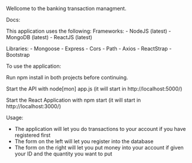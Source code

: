 Wellcome to the banking transaction managment.

Docs:

This application uses the following:
 Frameworks:
    - NodeJS (latest)
    - MongoDB (latest)
    - ReactJS (latest)

 Libraries:
    - Mongoose
    - Express
    - Cors
    - Path
    - Axios
    - ReactStrap
    - Bootstrap

To use the application:

Run npm install in both projects before continuing.

Start the API with node[mon] app.js (it will start in http://localhost:5000/)

Start the React Application with npm start (it will start in http://localhost:3000/)

Usage:

 - The application will let you do transactions to your account if you have registered first
 - The form on the left will let you register into the database
 - The form on the right will let you put money into your account if given your ID and the quantity you want to put
